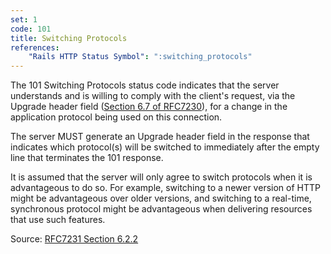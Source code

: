 ```yaml
---
set: 1
code: 101
title: Switching Protocols
references:
    "Rails HTTP Status Symbol": ":switching_protocols"
---
```


The 101 Switching Protocols status code indicates that the server understands
and is willing to comply with the client's request, via the Upgrade header field
([Section 6.7 of RFC7230][2]), for a change in the application protocol being
used on this connection.

The server MUST generate an Upgrade header field in the
response that indicates which protocol(s) will be switched to immediately after
the empty line that terminates the 101 response.

It is assumed that the server will only agree to switch protocols when it is
advantageous to do so. For example, switching to a newer version of HTTP might
be advantageous over older versions, and switching to a real-time, synchronous
protocol might be advantageous when delivering resources that use such features.

Source: [RFC7231 Section 6.2.2][1]

[1]: <http://tools.ietf.org/html/rfc7231#section-6.2.2>
[2]: <http://tools.ietf.org/html/rfc7230#section-6.7>